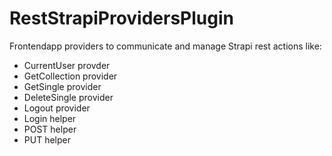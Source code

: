 # RestStrapiProvidersPlugin

Frontendapp providers to communicate and manage Strapi rest actions like:

- CurrentUser provder
- GetCollection provider
- GetSingle provider
- DeleteSingle provider
- Logout provider
- Login helper
- POST helper
- PUT helper
